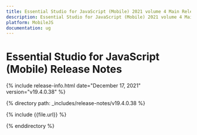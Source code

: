 ```yaml
---
title: Essential Studio for JavaScript (Mobile) 2021 volume 4 Main Release Notes  
description: Essential Studio for JavaScript (Mobile) 2021 volume 4 Main Release Notes  
platform: MobileJS
documentation: ug
---
```


# Essential Studio for JavaScript (Mobile)  Release Notes  

{% include release-info.html date="December 17, 2021"  version="v19.4.0.38" %} 


{% directory path: _includes/release-notes/v19.4.0.38 %}

{% include {{file.url}} %}

{% enddirectory %}